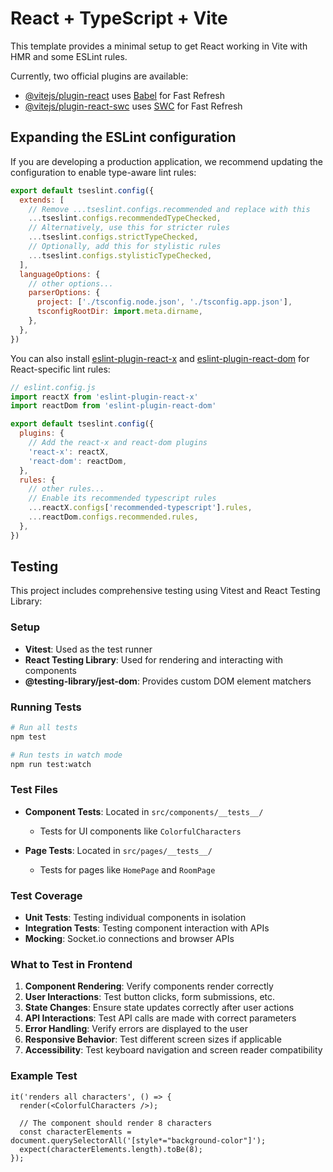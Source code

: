 # React + TypeScript + Vite

This template provides a minimal setup to get React working in Vite with HMR and some ESLint rules.

Currently, two official plugins are available:

- [@vitejs/plugin-react](https://github.com/vitejs/vite-plugin-react/blob/main/packages/plugin-react/README.md) uses [Babel](https://babeljs.io/) for Fast Refresh
- [@vitejs/plugin-react-swc](https://github.com/vitejs/vite-plugin-react-swc) uses [SWC](https://swc.rs/) for Fast Refresh

## Expanding the ESLint configuration

If you are developing a production application, we recommend updating the configuration to enable type-aware lint rules:

```js
export default tseslint.config({
  extends: [
    // Remove ...tseslint.configs.recommended and replace with this
    ...tseslint.configs.recommendedTypeChecked,
    // Alternatively, use this for stricter rules
    ...tseslint.configs.strictTypeChecked,
    // Optionally, add this for stylistic rules
    ...tseslint.configs.stylisticTypeChecked,
  ],
  languageOptions: {
    // other options...
    parserOptions: {
      project: ['./tsconfig.node.json', './tsconfig.app.json'],
      tsconfigRootDir: import.meta.dirname,
    },
  },
})
```

You can also install [eslint-plugin-react-x](https://github.com/Rel1cx/eslint-react/tree/main/packages/plugins/eslint-plugin-react-x) and [eslint-plugin-react-dom](https://github.com/Rel1cx/eslint-react/tree/main/packages/plugins/eslint-plugin-react-dom) for React-specific lint rules:

```js
// eslint.config.js
import reactX from 'eslint-plugin-react-x'
import reactDom from 'eslint-plugin-react-dom'

export default tseslint.config({
  plugins: {
    // Add the react-x and react-dom plugins
    'react-x': reactX,
    'react-dom': reactDom,
  },
  rules: {
    // other rules...
    // Enable its recommended typescript rules
    ...reactX.configs['recommended-typescript'].rules,
    ...reactDom.configs.recommended.rules,
  },
})
```

## Testing

This project includes comprehensive testing using Vitest and React Testing Library:

### Setup

- **Vitest**: Used as the test runner
- **React Testing Library**: Used for rendering and interacting with components
- **@testing-library/jest-dom**: Provides custom DOM element matchers

### Running Tests

```bash
# Run all tests
npm test

# Run tests in watch mode
npm run test:watch
```

### Test Files

- **Component Tests**: Located in `src/components/__tests__/`
  - Tests for UI components like `ColorfulCharacters`

- **Page Tests**: Located in `src/pages/__tests__/`
  - Tests for pages like `HomePage` and `RoomPage`

### Test Coverage

- **Unit Tests**: Testing individual components in isolation
- **Integration Tests**: Testing component interaction with APIs
- **Mocking**: Socket.io connections and browser APIs

### What to Test in Frontend

1. **Component Rendering**: Verify components render correctly
2. **User Interactions**: Test button clicks, form submissions, etc.
3. **State Changes**: Ensure state updates correctly after user actions
4. **API Interactions**: Test API calls are made with correct parameters
5. **Error Handling**: Verify errors are displayed to the user
6. **Responsive Behavior**: Test different screen sizes if applicable
7. **Accessibility**: Test keyboard navigation and screen reader compatibility

### Example Test

```tsx
it('renders all characters', () => {
  render(<ColorfulCharacters />);
  
  // The component should render 8 characters
  const characterElements = document.querySelectorAll('[style*="background-color"]');
  expect(characterElements.length).toBe(8);
});
```
